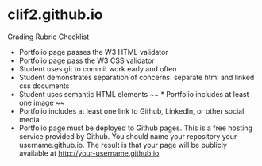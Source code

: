 # clif2.github.io

Grading Rubric Checklist

* Portfolio page passes the W3 HTML validator
* Portfolio page pass the W3 CSS validator
* Student uses git to commit work early and often
* Student demonstrates separation of concerns: separate html and linked css documents
* Student uses semantic HTML elements
~~ * Portfolio includes at least one image ~~
* Portfolio includes at least one link to Github, LinkedIn, or other social media
* Portfolio page must be deployed to Github pages. This is a free hosting service provided by Github. You should name your repository your-username.github.io. The result is that your page will be publicly available at http://your-username.github.io.
